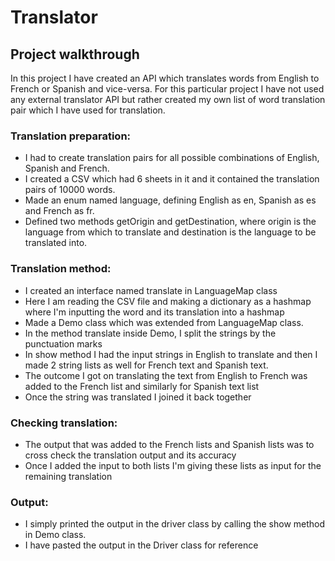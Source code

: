 # Translator
## Project walkthrough

In this project I have created an API which translates words from English to French or Spanish and vice-versa. For this particular project I have not used any external translator API but rather created my own list of word translation pair which I have used for translation.

### Translation preparation:
- I had to create translation pairs for all possible combinations of English, Spanish and French.
- I created a CSV which had 6 sheets in it and it contained the translation pairs of 10000 words.
- Made an enum named language, defining English as en, Spanish as es and French as fr.
- Defined two methods getOrigin and getDestination, where origin is the language from which to translate and destination is the language to be translated into. 

### Translation method:
- I created an interface named translate in LanguageMap class
- Here I am reading the CSV file and making a dictionary as a hashmap where I'm inputting the word and its translation into a hashmap
- Made a Demo class which was extended from LanguageMap class.
- In the method translate inside Demo, I split the strings by the punctuation marks
- In show method I had the input strings in English to translate and then I made 2 string lists as well for French text and Spanish text. 
- The outcome I got on translating the text from English to French was added to the French list and similarly for Spanish text list
- Once the string was translated I joined it back together

### Checking translation:
- The output that was added to the French lists and Spanish lists was to cross check the translation output and its accuracy
- Once I added the input to both lists I'm giving these lists as input for the remaining translation

### Output:
- I simply printed the output in the driver class by calling the show method in Demo class.
- I have pasted the output in the Driver class for reference
